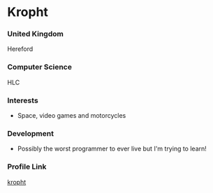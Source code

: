 # Kropht

### United Kingdom

Hereford

### Computer Science

HLC

### Interests

- Space, video games and motorcycles

### Development

- Possibly the worst programmer to ever live but I'm trying to learn!

### Profile Link

[kropht](https://github.com/kropht)
